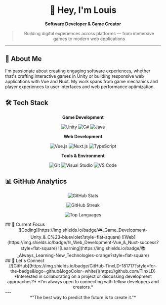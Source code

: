 <div align="center">

# 👋 Hey, I'm Louis

**Software Developer & Game Creator**

> Building digital experiences across platforms — from immersive games to modern web applications

</div>

---

## 🚀 About Me

I'm passionate about creating engaging software experiences, whether that's crafting interactive games in Unity or building responsive web applications with Vue and Nuxt. My work spans from game mechanics and player experiences to user interfaces and web performance optimization.

## 🛠️ Tech Stack

<div align="center">

**Game Development**

![Unity](https://img.shields.io/badge/Unity-000000?style=for-the-badge&logo=unity&logoColor=white)
![C#](https://img.shields.io/badge/C%23-239120?style=for-the-badge&logo=c-sharp&logoColor=white)
![Java](https://img.shields.io/badge/Java-ED8B00?style=for-the-badge&logo=openjdk&logoColor=white)

**Web Development**

![Vue.js](https://img.shields.io/badge/Vue.js-35495E?style=for-the-badge&logo=vue.js&logoColor=4FC08D)
![Nuxt.js](https://img.shields.io/badge/Nuxt.js-00C58E?style=for-the-badge&logo=nuxt.js&logoColor=white)
![TypeScript](https://img.shields.io/badge/TypeScript-007ACC?style=for-the-badge&logo=typescript&logoColor=white)

**Tools & Environment**

![Git](https://img.shields.io/badge/Git-F05032?style=for-the-badge&logo=git&logoColor=white)
![Visual Studio](https://img.shields.io/badge/Visual%20Studio-5C2D91?style=for-the-badge&logo=visual-studio&logoColor=white)
![VS Code](https://img.shields.io/badge/VS%20Code-0078D4?style=for-the-badge&logo=visual-studio-code&logoColor=white)

</div>

## 📊 GitHub Analytics

<div align="center">

![GitHub Stats](https://github-readme-stats.vercel.app/api?username=TinxLD&show_icons=true&theme=dark&hide_border=true&bg_color=0d1117&title_color=58a6ff&icon_color=58a6ff&text_color=c9d1d9&count_private=true)

![GitHub Streak](https://github-readme-streak-stats.herokuapp.com/?user=TinxLD&theme=dark&hide_border=true&background=0d1117&stroke=58a6ff&ring=58a6ff&fire=58a6ff&currStreakLabel=58a6ff)

![Top Languages](https://github-readme-stats.vercel.app/api/top-langs/?username=TinxLD&layout=compact&theme=dark&hide_border=true&bg_color=0d1117&title_color=58a6ff&text_color=c9d1d9&langs_count=8)

<!-- [Activity Graph](https://github-readme-activity-graph.vercel.app/graph?username=TinxLD&bg_color=0d1117&color=58a6ff&line=58a6ff&point=c9d1d9&area=true&hide_border=true) --!>

</div>

## 🎯 Current Focus

<div align="center">

![Coding](https://img.shields.io/badge/🎮_Game_Development-Unity_&_C%23-blueviolet?style=flat-square)
![Web](https://img.shields.io/badge/🌐_Web_Development-Vue_&_Nuxt-success?style=flat-square)
![Learning](https://img.shields.io/badge/📚_Always_Learning-New_Technologies-orange?style=flat-square)

</div>

## 🤝 Let's Connect

<div align="center">

[![GitHub](https://img.shields.io/badge/GitHub-TinxLD-181717?style=for-the-badge&logo=github&logoColor=white)](https://github.com/TinxLD)

*Interested in collaborating on a project or discussing development approaches?*  
*I'm always open to connecting with fellow developers and creators.*

</div>

---

<div align="center">

*"The best way to predict the future is to create it."*

</div>

